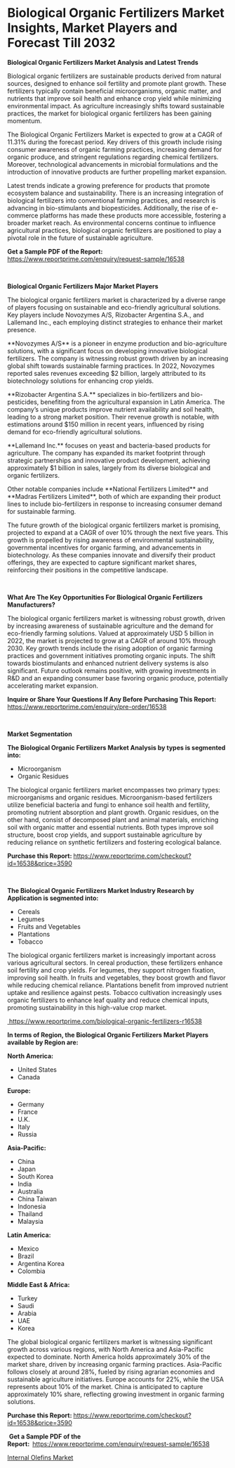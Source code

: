 <p><h1>Biological Organic Fertilizers Market Insights, Market Players and Forecast Till 2032</h1></p><p><strong>Biological Organic Fertilizers Market Analysis and Latest Trends</strong></p>
<p><p>Biological organic fertilizers are sustainable products derived from natural sources, designed to enhance soil fertility and promote plant growth. These fertilizers typically contain beneficial microorganisms, organic matter, and nutrients that improve soil health and enhance crop yield while minimizing environmental impact. As agriculture increasingly shifts toward sustainable practices, the market for biological organic fertilizers has been gaining momentum.</p><p>The Biological Organic Fertilizers Market is expected to grow at a CAGR of 11.31% during the forecast period. Key drivers of this growth include rising consumer awareness of organic farming practices, increasing demand for organic produce, and stringent regulations regarding chemical fertilizers. Moreover, technological advancements in microbial formulations and the introduction of innovative products are further propelling market expansion.</p><p>Latest trends indicate a growing preference for products that promote ecosystem balance and sustainability. There is an increasing integration of biological fertilizers into conventional farming practices, and research is advancing in bio-stimulants and biopesticides. Additionally, the rise of e-commerce platforms has made these products more accessible, fostering a broader market reach. As environmental concerns continue to influence agricultural practices, biological organic fertilizers are positioned to play a pivotal role in the future of sustainable agriculture.</p></p>
<p><strong>Get a Sample PDF of the Report:&nbsp;</strong> <a href="https://www.reportprime.com/enquiry/request-sample/16538?utm_campaign=3073&utm_medium=2&utm_source=Github&utm_content=ia&utm_term=17032025&utm_id=biological-organic-fertilizers">https://www.reportprime.com/enquiry/request-sample/16538</a></p>
<p>&nbsp;</p>
<p><strong>Biological Organic Fertilizers Major Market Players</strong></p>
<p><p>The biological organic fertilizers market is characterized by a diverse range of players focusing on sustainable and eco-friendly agricultural solutions. Key players include Novozymes A/S, Rizobacter Argentina S.A., and Lallemand Inc., each employing distinct strategies to enhance their market presence.</p><p>**Novozymes A/S** is a pioneer in enzyme production and bio-agriculture solutions, with a significant focus on developing innovative biological fertilizers. The company is witnessing robust growth driven by an increasing global shift towards sustainable farming practices. In 2022, Novozymes reported sales revenues exceeding $2 billion, largely attributed to its biotechnology solutions for enhancing crop yields.</p><p>**Rizobacter Argentina S.A.** specializes in bio-fertilizers and bio-pesticides, benefiting from the agricultural expansion in Latin America. The company’s unique products improve nutrient availability and soil health, leading to a strong market position. Their revenue growth is notable, with estimations around $150 million in recent years, influenced by rising demand for eco-friendly agricultural solutions.</p><p>**Lallemand Inc.** focuses on yeast and bacteria-based products for agriculture. The company has expanded its market footprint through strategic partnerships and innovative product development, achieving approximately $1 billion in sales, largely from its diverse biological and organic fertilizers.</p><p>Other notable companies include **National Fertilizers Limited** and **Madras Fertilizers Limited**, both of which are expanding their product lines to include bio-fertilizers in response to increasing consumer demand for sustainable farming.</p><p>The future growth of the biological organic fertilizers market is promising, projected to expand at a CAGR of over 10% through the next five years. This growth is propelled by rising awareness of environmental sustainability, governmental incentives for organic farming, and advancements in biotechnology. As these companies innovate and diversify their product offerings, they are expected to capture significant market shares, reinforcing their positions in the competitive landscape.</p></p>
<p>&nbsp;</p>
<p><strong>What Are The Key Opportunities For Biological Organic Fertilizers Manufacturers?</strong></p>
<p><p>The biological organic fertilizers market is witnessing robust growth, driven by increasing awareness of sustainable agriculture and the demand for eco-friendly farming solutions. Valued at approximately USD 5 billion in 2022, the market is projected to grow at a CAGR of around 10% through 2030. Key growth trends include the rising adoption of organic farming practices and government initiatives promoting organic inputs. The shift towards biostimulants and enhanced nutrient delivery systems is also significant. Future outlook remains positive, with growing investments in R&D and an expanding consumer base favoring organic produce, potentially accelerating market expansion.</p></p>
<p><strong>Inquire or Share Your Questions If Any Before Purchasing This Report:</strong> <a href="https://www.reportprime.com/enquiry/pre-order/16538?utm_campaign=3073&utm_medium=2&utm_source=Github&utm_content=ia&utm_term=17032025&utm_id=biological-organic-fertilizers">https://www.reportprime.com/enquiry/pre-order/16538</a></p>
<p>&nbsp;</p>
<p><strong>Market Segmentation</strong></p>
<p><strong>The Biological Organic Fertilizers Market Analysis by types is segmented into:</strong></p>
<p><ul><li>Microorganism</li><li>Organic Residues</li></ul></p>
<p><p>The biological organic fertilizers market encompasses two primary types: microorganisms and organic residues. Microorganism-based fertilizers utilize beneficial bacteria and fungi to enhance soil health and fertility, promoting nutrient absorption and plant growth. Organic residues, on the other hand, consist of decomposed plant and animal materials, enriching soil with organic matter and essential nutrients. Both types improve soil structure, boost crop yields, and support sustainable agriculture by reducing reliance on synthetic fertilizers and fostering ecological balance.</p></p>
<p><strong>Purchase this Report:&nbsp;</strong><a href="https://www.reportprime.com/checkout?id=16538&price=3590&utm_campaign=3073&utm_medium=2&utm_source=Github&utm_content=ia&utm_term=17032025&utm_id=biological-organic-fertilizers">https://www.reportprime.com/checkout?id=16538&price=3590</a></p>
<p>&nbsp;</p>
<p><strong>The Biological Organic Fertilizers Market Industry Research by Application is segmented into:</strong></p>
<p><ul><li>Cereals</li><li>Legumes</li><li>Fruits and Vegetables</li><li>Plantations</li><li>Tobacco</li></ul></p>
<p><p>The biological organic fertilizers market is increasingly important across various agricultural sectors. In cereal production, these fertilizers enhance soil fertility and crop yields. For legumes, they support nitrogen fixation, improving soil health. In fruits and vegetables, they boost growth and flavor while reducing chemical reliance. Plantations benefit from improved nutrient uptake and resilience against pests. Tobacco cultivation increasingly uses organic fertilizers to enhance leaf quality and reduce chemical inputs, promoting sustainability in this high-value crop market.</p></p>
<p><a href="https://www.reportprime.com/biological-organic-fertilizers-r16538?utm_campaign=3073&utm_medium=2&utm_source=Github&utm_content=ia&utm_term=17032025&utm_id=biological-organic-fertilizers">&nbsp;https://www.reportprime.com/biological-organic-fertilizers-r16538</a></p>
<p><strong>In terms of Region, the Biological Organic Fertilizers Market Players available by Region are:</strong></p>
<p>
    <p> <strong> North America: </strong>
        <ul>
            <li>United States</li>
            <li>Canada</li>
        </ul>
        </p> 
    <p> <strong> Europe: </strong>
        <ul>
            <li>Germany</li>
            <li>France</li>
            <li>U.K.</li>
            <li>Italy</li>
            <li>Russia</li>
        </ul>
        </p> 
    <p> <strong> Asia-Pacific: </strong>
        <ul>
            <li>China</li>
            <li>Japan</li>
            <li>South Korea</li>
            <li>India</li>
            <li>Australia</li>
            <li>China Taiwan</li>
            <li>Indonesia</li>
            <li>Thailand</li>
            <li>Malaysia</li>
        </ul>
        </p> 
    <p> <strong> Latin America: </strong>
        <ul>
            <li>Mexico</li>
            <li>Brazil</li>
            <li>Argentina Korea</li>
            <li>Colombia</li>
        </ul>
        </p> 
    <p> <strong> Middle East & Africa: </strong>
        <ul>
            <li>Turkey</li>
            <li>Saudi</li>
            <li>Arabia</li>
            <li>UAE</li>
            <li>Korea</li>
        </ul>
    </p>
    </p>
<p><p>The global biological organic fertilizers market is witnessing significant growth across various regions, with North America and Asia-Pacific expected to dominate. North America holds approximately 30% of the market share, driven by increasing organic farming practices. Asia-Pacific follows closely at around 28%, fueled by rising agrarian economies and sustainable agriculture initiatives. Europe accounts for 22%, while the USA represents about 10% of the market. China is anticipated to capture approximately 10% share, reflecting growing investment in organic farming solutions.</p></p>
<p><strong>Purchase this Report: </strong><a href="https://www.reportprime.com/checkout?id=16538&price=3590&utm_campaign=3073&utm_medium=2&utm_source=Github&utm_content=ia&utm_term=17032025&utm_id=biological-organic-fertilizers">https://www.reportprime.com/checkout?id=16538&price=3590</a></p>
<p>&nbsp;<strong>Get a Sample PDF of the Report:&nbsp;&nbsp;</strong><a href="https://www.reportprime.com/enquiry/request-sample/16538?utm_campaign=3073&utm_medium=2&utm_source=Github&utm_content=ia&utm_term=17032025&utm_id=biological-organic-fertilizers">https://www.reportprime.com/enquiry/request-sample/16538</a></p>
<p><strong></strong></p>
<p><p><a href="https://github.com/djibenesha/Market-Research-Report-List-1/blob/main/internal-olefins-market.md?utm_campaign=3073&utm_medium=2&utm_source=Github&utm_content=ia&utm_term=17032025&utm_id=biological-organic-fertilizers">Internal Olefins Market</a></p></p>